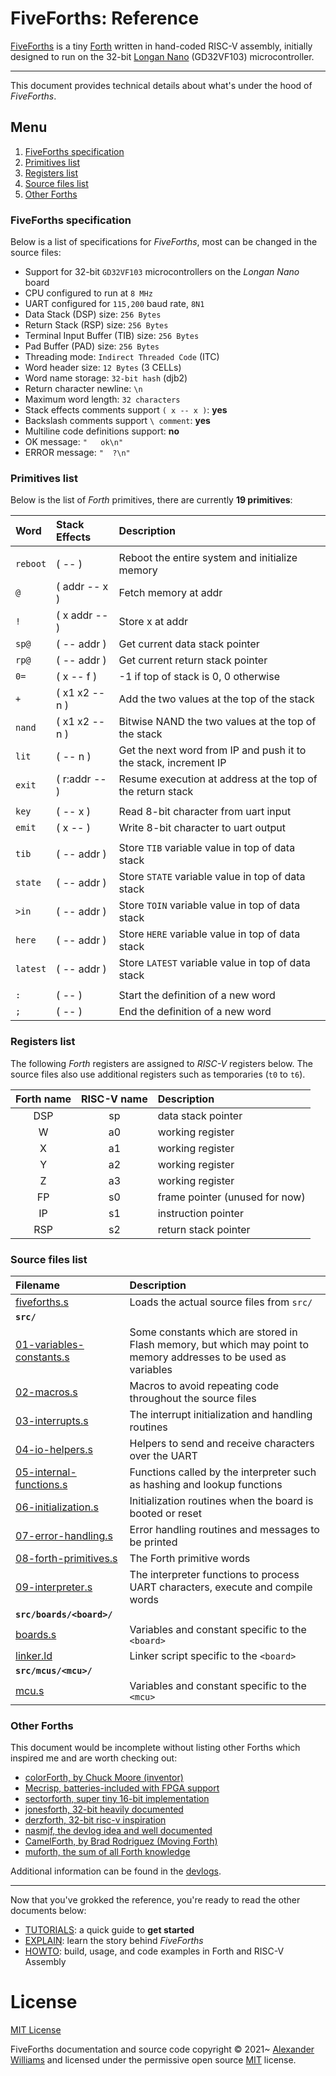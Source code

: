# FiveForths: Reference

[FiveForths](https://github.com/aw/fiveforths) is a tiny [Forth](https://www.forth.com/starting-forth/) written in hand-coded RISC-V assembly, initially designed to run on the 32-bit [Longan Nano](https://longan.sipeed.com/en/) (GD32VF103) microcontroller.

---

This document provides technical details about what's under the hood of _FiveForths_.

## Menu

1. [FiveForths specification](#fiveforths-specification)
2. [Primitives list](#primitives-list)
3. [Registers list](#registers-list)
4. [Source files list](#source-files-list)
5. [Other Forths](#other-forths)

### FiveForths specification

Below is a list of specifications for _FiveForths_, most can be changed in the source files:

* Support for 32-bit `GD32VF103` microcontrollers on the _Longan Nano_ board
* CPU configured to run at `8 MHz`
* UART configured for `115,200` baud rate, `8N1`
* Data Stack (DSP) size: `256 Bytes`
* Return Stack (RSP) size: `256 Bytes`
* Terminal Input Buffer (TIB) size: `256 Bytes`
* Pad Buffer (PAD) size: `256 Bytes`
* Threading mode: `Indirect Threaded Code` (ITC)
* Word header size: `12 Bytes` (3 CELLs)
* Word name storage: `32-bit hash` (djb2)
* Return character newline: `\n`
* Maximum word length: `32 characters`
* Stack effects comments support `( x -- x )`: **yes**
* Backslash comments support `\ comment`: **yes**
* Multiline code definitions support: **no**
* OK message: `"   ok\n"`
* ERROR message: `"  ?\n"`

### Primitives list

Below is the list of _Forth_ primitives, there are currently **19 primitives**:

| Word | Stack Effects | Description |
| :---- | :---- | :---- |
| |
| `reboot` | ( -- ) | Reboot the entire system and initialize memory |
| `@` | ( addr -- x ) | Fetch memory at addr |
| `!` | ( x addr -- ) | Store x at addr |
| `sp@` | ( -- addr ) | Get current data stack pointer |
| `rp@` | ( -- addr ) | Get current return stack pointer |
| `0=` | ( x -- f ) | -1 if top of stack is 0, 0 otherwise |
| `+` | ( x1 x2 -- n ) | Add the two values at the top of the stack |
| `nand` | ( x1 x2 -- n ) | Bitwise NAND the two values at the top of the stack |
| `lit` | ( -- n ) | Get the next word from IP and push it to the stack, increment IP |
| `exit` | ( r:addr -- ) | Resume execution at address at the top of the return stack |
| |
| `key` | ( -- x ) | Read 8-bit character from uart input |
| `emit` | ( x -- ) | Write 8-bit character to uart output |
| |
| `tib` | ( -- addr ) | Store `TIB` variable value in top of data stack
| `state` | ( -- addr ) | Store `STATE` variable value in top of data stack
| `>in` | ( -- addr ) | Store `TOIN` variable value in top of data stack
| `here` | ( -- addr ) | Store `HERE` variable value in top of data stack
| `latest` | ( -- addr ) | Store `LATEST` variable value in top of data stack
| |
| `:` | ( -- ) | Start the definition of a new word |
| `;` | ( -- ) | End the definition of a new word |

### Registers list

The following _Forth_ registers are assigned to _RISC-V_ registers below. The source files also use additional registers such as temporaries (`t0` to `t6`).

| Forth name | RISC-V name | Description |
| :----: | :----: | :---- |
| DSP | sp | data stack pointer |
| W | a0 | working register |
| X | a1 | working register |
| Y | a2 | working register |
| Z | a3 | working register |
| FP | s0 | frame pointer (unused for now) |
| IP | s1 | instruction pointer |
| RSP | s2 | return stack pointer |

### Source files list

| Filename | Description |
| :---- | :---- |
| [fiveforths.s](fiveforths.s) | Loads the actual source files from `src/` |
| **`src/`** |
| [01-variables-constants.s](src/01-variables-constants.s) | Some constants which are stored in Flash memory, but which may point to memory addresses to be used as variables |
| [02-macros.s](src/02-macros.s) | Macros to avoid repeating code throughout the source files |
| [03-interrupts.s](src/03-interrupts.s) | The interrupt initialization and handling routines |
| [04-io-helpers.s](src/04-io-helpers.s) | Helpers to send and receive characters over the UART |
| [05-internal-functions.s](src/05-internal-functions.s) | Functions called by the interpreter such as hashing and lookup functions |
| [06-initialization.s](src/06-initialization.s) | Initialization routines when the board is booted or reset |
| [07-error-handling.s](src/07-error-handling.s) | Error handling routines and messages to be printed |
| [08-forth-primitives.s](src/08-forth-primitives.s) | The Forth primitive words |
| [09-interpreter.s](src/09-interpreter.s) | The interpreter functions to process UART characters, execute and compile words |
| **`src/boards/<board>/`** |
| [boards.s](src/boards/longan-nano-lite/boards.s) | Variables and constant specific to the `<board>` |
| [linker.ld](src/boards/longan-nano-lite/linker.ld) | Linker script specific to the `<board>` |
| **`src/mcus/<mcu>/`** |
| [mcu.s](src/mcus/gd32vf103/mcu.s) | Variables and constant specific to the `<mcu>` |

### Other Forths

This document would be incomplete without listing other Forths which inspired me and are worth checking out:

* [colorForth, by Chuck Moore (inventor)](https://colorforth.github.io/cf.htm)
* [Mecrisp, batteries-included with FPGA support](https://mecrisp.sourceforge.net/)
* [sectorforth, super tiny 16-bit implementation](https://github.com/cesarblum/sectorforth)
* [jonesforth, 32-bit heavily documented](https://rwmj.wordpress.com/2010/08/07/jonesforth-git-repository/)
* [derzforth, 32-bit risc-v inspiration](https://github.com/theandrew168/derzforth)
* [nasmjf, the devlog idea and well documented](http://ratfactor.com/nasmjf/)
* [CamelForth, by Brad Rodriguez (Moving Forth)](http://www.camelforth.com)
* [muforth, the sum of all Forth knowledge](https://muforth.nimblemachines.com/)

Additional information can be found in the [devlogs](https://aw.github.io/fiveforths).

---

Now that you've grokked the reference, you're ready to read the other documents below:

* [TUTORIALS](TUTORIALS.md): a quick guide to **get started**
* [EXPLAIN](EXPLAIN.md): learn the story behind _FiveForths_
* [HOWTO](HOWTO.md): build, usage, and code examples in Forth and RISC-V Assembly

# License

[MIT License](LICENSE)

FiveForths documentation and source code copyright © 2021~ [Alexander Williams](https://a1w.ca) and licensed under the permissive open source [MIT](https://opensource.org/licenses/MIT) license.
